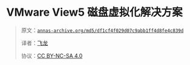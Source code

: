 # VMware View5 磁盘虚拟化解决方案

> 原文：[`annas-archive.org/md5/df1cf4f029d07c9abb1ff4d8fe4c839d`](https://annas-archive.org/md5/df1cf4f029d07c9abb1ff4d8fe4c839d)
> 
> 译者：[飞龙](https://github.com/wizardforcel)
> 
> 协议：[CC BY-NC-SA 4.0](http://creativecommons.org/licenses/by-nc-sa/4.0/)